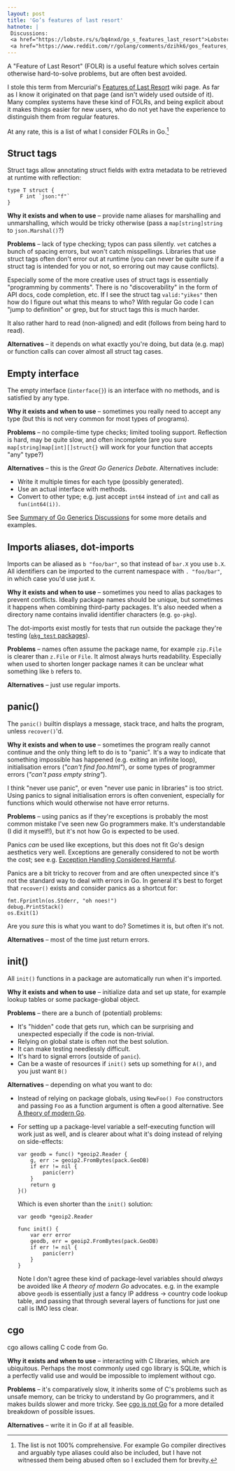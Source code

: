 ```yaml
---
layout: post
title: 'Go’s features of last resort'
hatnote: |
 Discussions:
 <a href="https://lobste.rs/s/bq4nxd/go_s_features_last_resort">Lobsters</a>,
 <a href="https://www.reddit.com/r/golang/comments/dzihk6/gos_features_of_last_resort/">/r/golang</a>.
---
```


A "Feature of Last Resort" (FOLR) is a useful feature which solves certain
otherwise hard-to-solve problems, but are often best avoided.

I stole this term from Mercurial's [Features of Last Resort][hg] wiki page. As
far as I know it originated on that page (and isn't widely used outside of it).
Many complex systems have these kind of FOLRs, and being explicit about it makes
things easier for new users, who do not yet have the experience to distinguish
them from regular features.

At any rate, this is a list of what I consider FOLRs in Go.[^list]

[^list]: The list is not 100% comprehensive. For example Go compiler directives
         and arguably type aliases could also be included, but I have not
         witnessed them being abused often so I excluded them for brevity.

Struct tags
-----------

Struct tags allow annotating struct fields with extra metadata to be retrieved
at runtime with reflection:

    type T struct {
        F int `json:"f"`
    }

**Why it exists and when to use** – provide name aliases for marshalling and
unmarshalling, which would be tricky otherwise (pass a `map[string]string` to
`json.Marshal()`?)

**Problems** – lack of type checking; typos can pass silently. `vet` catches a
bunch of spacing errors, but won't catch misspellings. Libraries that use struct
tags often don't error out at runtime (you can never be quite sure if a struct
tag is intended for you or not, so erroring out may cause conflicts).

Especially some of the more creative uses of struct tags is essentially
"programming by comments". There is no "discoverability" in the form of API
docs, code completion, etc. If I see the struct tag `valid:"yikes"` then how do
I figure out what this means to who? With regular Go code I can "jump to
definition" or grep, but for struct tags this is much harder.

It also rather hard to read (non-aligned) and edit (follows from being hard to
read).

**Alternatives** – it depends on what exactly you're doing, but data (e.g. map)
or function calls can cover almost all struct tag cases.


Empty interface
---------------

The empty interface (`interface{}`) is an interface with no methods, and is
satisfied by any type.

**Why it exists and when to use** – sometimes you really need to accept any
type (but this is not very common for most types of programs).

**Problems** – no compile-time type checks; limited tooling support. Reflection
is hard, may be quite slow, and often incomplete (are you sure
`map[string]map[int][]struct{}` will work for your function that accepts "any"
type?)

**Alternatives** – this is the *Great Go Generics Debate*. Alternatives include:

- Write it multiple times for each type (possibly generated).
- Use an actual interface with methods.
- Convert to other type; e.g. just accept `int64` instead of `int` and call as
  `fun(int64(i))`.

See [Summary of Go Generics Discussions][generics] for some more details and
examples.

Imports aliases, dot-imports
----------------------------

Imports can be aliased as `b "foo/bar"`, so that instead of `bar.X` you use
`b.X`. All identifiers can be imported to the current namespace with
`. "foo/bar"`, in which case you'd use just `X`.

**Why it exists and when to use** – sometimes you need to alias packages to
prevent conflicts. Ideally package names should be unique, but sometimes it
happens when combining third-party packages. It's also needed when a directory
name contains invalid identifier characters (e.g. `go-pkg`).

The dot-imports exist mostly for tests that run outside the package they're
testing ([`pkg_test` packages][test]).

**Problems** – names often assume the package name, for example `zip.File` is
clearer than `z.File` or `File`. It almost always hurts readability. Especially
when used to shorten longer package names it can be unclear what something like
`b` refers to. 

**Alternatives** – just use regular imports.


panic()
-------

The `panic()` builtin displays a message, stack trace, and halts the program,
unless `recover()`'d.

**Why it exists and when to use** – sometimes the program really cannot continue
and the only thing left to do is to "panic". It's a way to indicate that
something impossible has happened (e.g. exiting an infinite loop),
initialisation errors (*"can't find foo.html"*), or some types of programmer
errors (*"can't pass empty string"*).

I think "never use panic", or even "never use panic in libraries" is too strict.
Using panics to signal initialisation errors is often convenient, especially for
functions which would otherwise not have error returns.

**Problems** – using panics as if they're exceptions is probably the most common
mistake I've seen new Go programmers make. It's understandable (I did it
myself!), but it's not how Go is expected to be used.

Panics *can* be used like exceptions, but this does not fit Go's
design aesthetics very well. Exceptions are generally considered to not be worth
the cost; see e.g. [Exception Handling Considered Harmful][exceptions].

Panics are a bit tricky to recover from and are often unexpected since it's not
the standard way to deal with errors in Go. In general it's best to forget that
`recover()` exists and consider panics as a shortcut for:

    fmt.Fprintln(os.Stderr, "oh noes!")
    debug.PrintStack()
    os.Exit(1)

Are you *sure* this is what you want to do? Sometimes it is, but often it's not.

**Alternatives** – most of the time just return errors.

init()
------

All `init()` functions in a package are automatically run when it's imported.

**Why it exists and when to use** – initialize data and set up state, for
example lookup tables or some package-global object.

**Problems** – there are a bunch of (potential) problems:

- It's "hidden" code that gets run, which can be surprising and unexpected
  especially if the code is non-trivial.
- Relying on global state is often not the best solution.
- It can make testing needlessly difficult.
- It's hard to signal errors (outside of `panic`).
- Can be a waste of resources if `init()` sets up something for `A()`, and you
  just want `B()`

**Alternatives** – depending on what you want to do:

- Instead of relying on package globals, using `NewFoo() Foo` constructors and
  passing `Foo` as a function argument is often a good alternative. See [A
  theory of modern Go][modern-go].

- For setting up a package-level variable a self-executing function will work
  just as well, and is clearer about what it's doing instead of relying on
  side-effects:

      var geodb = func() *geoip2.Reader {
          g, err := geoip2.FromBytes(pack.GeoDB)
          if err != nil {
              panic(err)
          }
          return g
      }()

   Which is even shorter than the `init()` solution:

      var geodb *geoip2.Reader

      func init() {
          var err error
          geodb, err = geoip2.FromBytes(pack.GeoDB)
          if err != nil {
              panic(err)
          }
      }

  Note I don't agree these kind of package-level variables should *always* be
  avoided like *A theory of modern Go* advocates. e.g. in the example above
  `geodb` is essentially just a fancy IP address → country code lookup table,
  and passing that through several layers of functions for just one call is IMO
  less clear.

cgo
---

cgo allows calling C code from Go.

**Why it exists and when to use** – interacting with C libraries, which are
ubiquitous. Perhaps the most commonly used cgo library is SQLite, which is a
perfectly valid use and would be impossible to implement without cgo.

**Problems** – it's comparatively slow, it inherits some of C's problems such as
unsafe memory, can be tricky to understand by Go programmers, and it makes
builds slower and more tricky. See [cgo is not Go][cgo] for a more detailed
breakdown of possible issues.

**Alternatives** – write it in Go if at all feasible.

<!--
Other
-----

While not exactly features of last resort", an additional (opinionated) list of
*"perhaps best avoided"*s:

- I never like "naked returns". Naming return values can be useful for
  documentation and clarity, but just add the variables with `return`.

- `if err != nil { return err }` should often do something more useful, like
  adding context, but be careful not to duplicate context! For example
  `os.Open()` will already include the filename (`open /nonexistent: no such
  file or directory`) so using `fmt.Errorf("cannot open %q: %s", filename, err)`
  is not very helpful.
-->


[hg]: https://www.mercurial-scm.org/wiki/FeaturesOfLastResort
[generics]: https://docs.google.com/document/d/1vrAy9gMpMoS3uaVphB32uVXX4pi-HnNjkMEgyAHX4N4/edit
[test]: https://golang.org/cmd/go/#hdr-Test_packages
[exceptions]: http://www.lighterra.com/papers/exceptionsharmful/
[modern-go]: https://peter.bourgon.org/blog/2017/06/09/theory-of-modern-go.html
[cgo]: https://dave.cheney.net/2016/01/18/cgo-is-not-go
